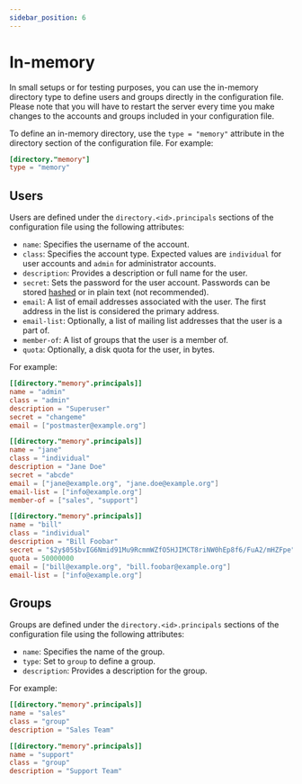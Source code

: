 ```yaml
---
sidebar_position: 6
---
```


# In-memory

In small setups or for testing purposes, you can use the in-memory directory type to define users and groups directly in the configuration file.
Please note that you will have to restart the server every time you make changes to the accounts and groups included in your configuration file.

To define an in-memory directory, use the `type = "memory"` attribute in the directory section of the configuration file. For example:

```toml
[directory."memory"]
type = "memory"
```

## Users

Users are defined under the `directory.<id>.principals` sections of the configuration file using the following attributes:

- `name`: Specifies the username of the account.
- `class`: Specifies the account type. Expected values are `individual` for user accounts and `admin` for administrator accounts.
- `description`: Provides a description or full name for the user.
- `secret`: Sets the password for the user account. Passwords can be stored [hashed](//docs/directory/authentication/password) or in plain text (not recommended).
- `email`: A list of email addresses associated with the user. The first address in the list is considered the primary address.
- `email-list`: Optionally, a list of mailing list addresses that the user is a part of.
- `member-of`: A list of groups that the user is a member of.
- `quota`: Optionally, a disk quota for the user, in bytes.

For example:

```toml
[[directory."memory".principals]]
name = "admin"
class = "admin"
description = "Superuser"
secret = "changeme"
email = ["postmaster@example.org"]

[[directory."memory".principals]]
name = "jane"
class = "individual"
description = "Jane Doe"
secret = "abcde"
email = ["jane@example.org", "jane.doe@example.org"]
email-list = ["info@example.org"]
member-of = ["sales", "support"]

[[directory."memory".principals]]
name = "bill"
class = "individual"
description = "Bill Foobar"
secret = "$2y$05$bvIG6Nmid91Mu9RcmmWZfO5HJIMCT8riNW0hEp8f6/FuA2/mHZFpe"
quota = 50000000
email = ["bill@example.org", "bill.foobar@example.org"]
email-list = ["info@example.org"]
```

## Groups

Groups are defined under the `directory.<id>.principals` sections of the configuration file using the following attributes:

- `name`: Specifies the name of the group.
- `type`: Set to `group` to define a group.
- `description`: Provides a description for the group.

For example:

```toml
[[directory."memory".principals]]
name = "sales"
class = "group"
description = "Sales Team"

[[directory."memory".principals]]
name = "support"
class = "group"
description = "Support Team"
```

